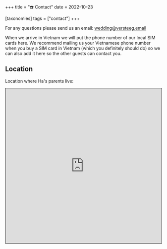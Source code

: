 +++
title = "☎️ Contact"
date = 2022-10-23

[taxonomies]
tags = ["contact"]
+++

For any questions please send us an email: [wedding@versteeg.email](mailto:wedding@versteeg.email)

When we arrive in Vietnam we will put the phone number of our local SIM cards here. We recommend mailing us your Vietnamese phone number when you buy a SIM card in Vietnam (which you definitely should do) so we can also add it here so the other guests can contact you.

## Location

Location where Ha's parents live:

<iframe width="100%" height="500" frameborder="0" scrolling="no" src="https://www.openstreetmap.org/export/embed.html?bbox=106.61738455295564%2C10.786633829484384%2C106.61924600601198%2C10.788507178461499&amp;layer=mapnik&amp;marker=10.787570505431754%2C106.6183152794838" style="border: 1px solid black"></iframe>
